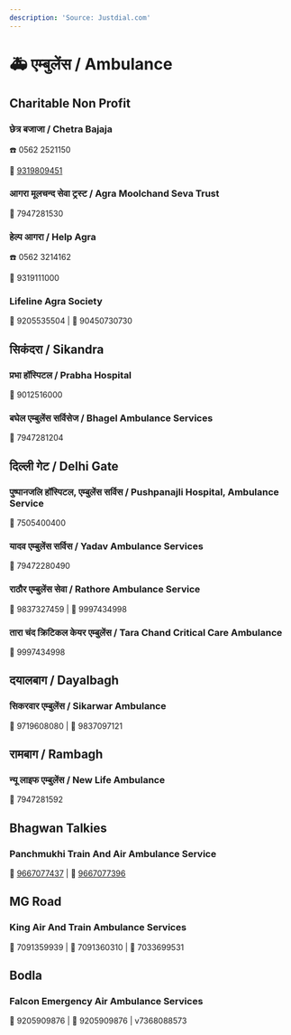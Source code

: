```yaml
---
description: 'Source: Justdial.com'
---
```


# 🚑 एम्बुलेंस / Ambulance

## Charitable Non Profit

### छेत्र बजाजा / Chetra Bajaja 

☎️ 0562 2521150

📱  [9319809451](tel:9319809451)

### आगरा मूलचन्द सेवा ट्रस्ट / Agra Moolchand Seva Trust 

📱 7947281530

### हेल्प आगरा / Help Agra

☎️ 0562 3214162

📱 9319111000 

### Lifeline Agra Society

📱 9205535504 \| 📱 90450730730

## सिकंदरा / Sikandra 

### प्रभा हॉस्पिटल / Prabha Hospital

📱 9012516000

### बघेल एम्बुलेंस सर्विसेज / Bhagel Ambulance Services

📱 7947281204

## दिल्ली गेट / Delhi Gate

### पुष्पानजलि हॉस्पिटल, एम्बुलेंस सर्विस / Pushpanajli Hospital, Ambulance Service

📱 7505400400

### यादव एम्बुलेंस सर्विस / Yadav Ambulance Services

📱 79472280490

### राठौर एम्बुलेंस सेवा / Rathore Ambulance Service 

📱 9837327459 \| 📱 9997434998

### तारा चंद क्रिटिकल केयर एम्बुलेंस / Tara Chand Critical Care Ambulance 

📱 9997434998

## दयालबाग / Dayalbagh

### सिकरवार एम्बुलेंस / Sikarwar Ambulance

📱 9719608080 \| 📱 9837097121

## रामबाग / Rambagh

### न्यू लाइफ एम्बुलेंस / New Life Ambulance

📱 7947281592

## Bhagwan Talkies

### Panchmukhi Train And Air Ambulance Service 

 📱 [9667077437](tel:+919667077437) \| 📱  [9667077396](tel:+919667077396)

## MG Road

### King Air And Train Ambulance Services

📱 7091359939 \| 📱 7091360310 \| 📱 7033699531

## Bodla

### Falcon Emergency Air Ambulance Services

📱 9205909876 \| 📱 9205909876 \| v7368088573

